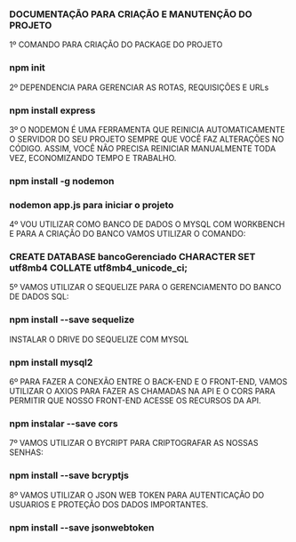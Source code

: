 ### DOCUMENTAÇÃO PARA CRIAÇÃO E MANUTENÇÃO DO PROJETO

1º COMANDO PARA CRIAÇÃO DO PACKAGE DO PROJETO 
### npm init

2º DEPENDENCIA PARA GERENCIAR AS ROTAS, REQUISIÇÕES E URLs
### npm install express

3º O NODEMON É UMA FERRAMENTA QUE REINICIA AUTOMATICAMENTE O SERVIDOR DO SEU PROJETO SEMPRE QUE VOCÊ FAZ ALTERAÇÕES NO CÓDIGO. ASSIM, VOCÊ NÃO PRECISA REINICIAR MANUALMENTE TODA VEZ, ECONOMIZANDO TEMPO E TRABALHO.
### npm install -g nodemon
### nodemon app.js para iniciar o projeto

4º VOU UTILIZAR COMO BANCO DE DADOS O MYSQL COM WORKBENCH E PARA A CRIAÇÃO DO BANCO VAMOS UTILIZAR O COMANDO:
### CREATE DATABASE bancoGerenciado CHARACTER SET utf8mb4 COLLATE utf8mb4_unicode_ci;

5º VAMOS UTILIZAR O SEQUELIZE PARA O GERENCIAMENTO DO BANCO DE DADOS SQL:
### npm install --save sequelize
INSTALAR O DRIVE DO SEQUELIZE COM MYSQL
### npm install mysql2

6º PARA FAZER A CONEXÃO ENTRE O BACK-END E O FRONT-END, VAMOS UTILIZAR O AXIOS PARA FAZER AS CHAMADAS NA API E O CORS PARA PERMITIR QUE NOSSO FRONT-END ACESSE OS RECURSOS DA API.
### npm instalar --save cors

7º VAMOS UTILIZAR O BYCRIPT PARA CRIPTOGRAFAR AS NOSSAS SENHAS:
### npm install --save bcryptjs

8º VAMOS UTILIZAR O JSON WEB TOKEN PARA AUTENTICAÇÃO DO USUARIOS E PROTEÇÃO DOS DADOS IMPORTANTES.
### npm install --save jsonwebtoken
